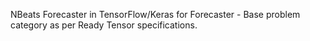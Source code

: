 NBeats Forecaster in TensorFlow/Keras for Forecaster - Base problem category as per Ready Tensor specifications.
